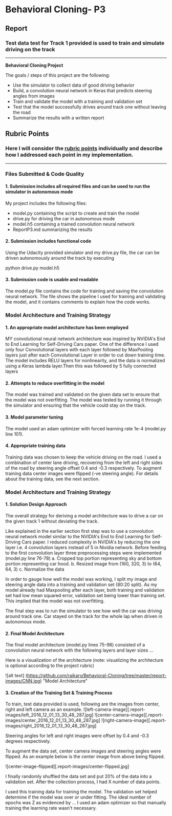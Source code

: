 # **Behavioral Cloning- P3** 

## Report

### Test data test for Track 1 provided is used to train and simulate driving on the track

---

**Behavioral Cloning Project**

The goals / steps of this project are the following:
* Use the simulator to collect data of good driving behavior
* Build, a convolution neural network in Keras that predicts steering angles from images
* Train and validate the model with a training and validation set
* Test that the model successfully drives around track one without leaving the road
* Summarize the results with a written report


[//]: # (Image References)

[image1]: ./examples/placeholder.png "Model Visualization"
[image2]: ./examples/placeholder.png "Grayscaling"
[image3]: ./examples/placeholder_small.png "Recovery Image"
[image4]: ./examples/placeholder_small.png "Recovery Image"
[image5]: ./examples/placeholder_small.png "Recovery Image"
[image6]: ./examples/placeholder_small.png "Normal Image"
[image7]: ./examples/placeholder_small.png "Flipped Image"

## Rubric Points
### Here I will consider the [rubric points](https://review.udacity.com/#!/rubrics/432/view) individually and describe how I addressed each point in my implementation.  

---
### Files Submitted & Code Quality

#### 1. Submission includes all required files and can be used to run the simulator in autonomous mode

My project includes the following files:
* model.py containing the script to create and train the model
* drive.py for driving the car in autonomous mode
* model.h5 containing a trained convolution neural network 
* ReportP3.md summarizing the results

#### 2. Submission includes functional code
Using the Udacity provided simulator and my drive.py file, the car can be driven autonomously around the track by executing 

python drive.py model.h5

#### 3. Submission code is usable and readable

The model.py file contains the code for training and saving the convolution neural network. The file shows the pipeline I used for training and validating the model, and it contains comments to explain how the code works.

### Model Architecture and Training Strategy

#### 1. An appropriate model architecture has been employed

MY convolutional neural network architecture was inspired by NVIDIA's End to End Learning for Self-Driving Cars paper. One of the difference I used only four Convolutional layers with each layer followed by MaxPooling layers just after each Convolutional Layer in order to cut down training time. The model includes RELU layers for nonlinearity, and the data is normalized using a Keras lambda layer.Then this was followed by 5 fully connected layers

#### 2. Attempts to reduce overfitting in the model

The model was trained and validated on the given data set to ensure that the model was not overfitting. The model was tested by running it through the simulator and ensuring that the vehicle could stay on the track.

#### 3. Model parameter tuning

The model used an adam optimizer with forced learning rate 1e-4 (model.py line 101).

#### 4. Appropriate training data

Training data was chosen to keep the vehicle driving on the road. I used a combination of center lane driving, recovering from the left and right sides of the road by steering angle offset 0.4 and -0.3 respectively. To augment training data center images were flipped (-ve steering angle). For details about the training data, see the next section. 

### Model Architecture and Training Strategy

#### 1. Solution Design Approach

The overall strategy for deriving a model architecture was to drive a car on the given track 1 without deviating the track.

Like explained in the earlier section first step was to use a convolution neural network model similar to the NVIDIA's End to End Learning for Self-Driving Cars paper. I reduced complexity in NVIDIA's by reducing the one layer i.e. 4 convolution layers instead of 5 in Nividia network. Before feeding to the first convolution layer three preprocessing steps were implemented (model.py line 76-78)
a. Cropped top portion representing sky and bottom portion representing car hood.
b. Resized image from (160, 320, 3) to (64, 64, 3)
c. Normalize the data

In order to gauge how well the model was working, I split my image and steering angle data into a training and validation set (80:20 split). As my model already had Maxpooling after each layer, both training and validation set had low mean squared error, validation set being lower than training set. This implied that the model was not overfitting. 

The final step was to run the simulator to see how well the car was driving around track one. Car stayed on the track for the whole lap when driven in autonomous mode.

#### 2. Final Model Architecture

The final model architecture (model.py lines 75-98) consisted of a convolution neural network with the following layers and layer sizes ...

Here is a visualization of the architecture (note: visualizing the architecture is optional according to the project rubric)

![alt text] (https://github.com/raikarv/Behavioral-Cloning/tree/master/report-images/CNN.jpg) "Model Architecture"

#### 3. Creation of the Training Set & Training Process

To train, test data provided is used, following are the images from center, right and left camera as an example.
![left-camera-image][.report-images/left_2016_12_01_13_30_48_287.jpg]
![center-camera-image][.report-images/center_2016_12_01_13_30_48_287.jpg]
![right-camera-image][.report-images/right_2016_12_01_13_30_48_287.jpg]

Steering angles for left and right images were offset by 0.4 and -0.3 degrees respectively.

To augment the data set, center camera images and steering angles were flipped. As an example below is the center image from above being flipped.

![center-image-flipped][.report-images/center-flipped.jpg]

I finally randomly shuffled the data set and put 20% of the data into a validation set. After the collection process, I had X number of data points.


I used this training data for training the model. The validation set helped determine if the model was over or under fitting. The ideal number of epochs was Z as evidenced by ... I used an adam optimizer so that manually training the learning rate wasn't necessary.
